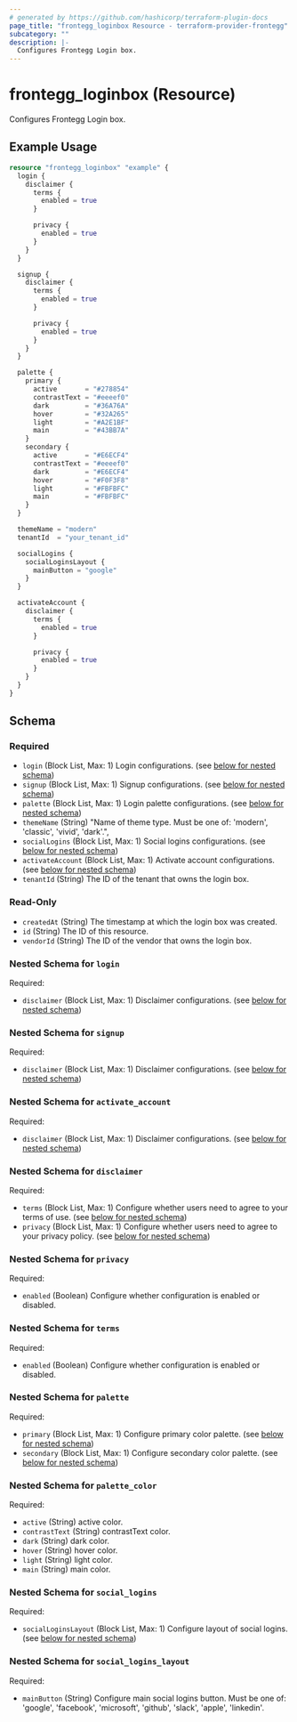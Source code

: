 ```yaml
---
# generated by https://github.com/hashicorp/terraform-plugin-docs
page_title: "frontegg_loginbox Resource - terraform-provider-frontegg"
subcategory: ""
description: |-
  Configures Frontegg Login box.
---
```


# frontegg_loginbox (Resource)

Configures Frontegg Login box.

## Example Usage

```terraform
resource "frontegg_loginbox" "example" {
  login {
    disclaimer {
      terms {
        enabled = true
      }

      privacy {
        enabled = true
      }
    }
  }

  signup {
    disclaimer {
      terms {
        enabled = true
      }

      privacy {
        enabled = true
      }
    }
  }

  palette {
    primary {
      active       = "#278854"
      contrastText = "#eeeef0"
      dark         = "#36A76A"
      hover        = "#32A265"
      light        = "#A2E1BF"
      main         = "#43BB7A"
    }
    secondary {
      active       = "#E6ECF4"
      contrastText = "#eeeef0"
      dark         = "#E6ECF4"
      hover        = "#F0F3F8"
      light        = "#FBFBFC"
      main         = "#FBFBFC"
    }
  }

  themeName = "modern"
  tenantId  = "your_tenant_id"

  socialLogins {
    socialLoginsLayout {
      mainButton = "google"
    }
  }

  activateAccount {
    disclaimer {
      terms {
        enabled = true
      }

      privacy {
        enabled = true
      }
    }
  }
}
```

<!-- schema generated by tfplugindocs -->

## Schema

### Required

- `login` (Block List, Max: 1) Login configurations. (see [below for nested schema](#nestedblock--login))
- `signup` (Block List, Max: 1) Signup configurations. (see [below for nested schema](#nestedblock--signup))
- `palette` (Block List, Max: 1) Login palette configurations. (see [below for nested schema](#nestedblock--palette))
- `themeName` (String) "Name of theme type. Must be one of: 'modern', 'classic', 'vivid', 'dark'.",
- `socialLogins` (Block List, Max: 1) Social logins configurations.
  (see [below for nested schema](#nestedblock--social_logins))
- `activateAccount` (Block List, Max: 1) Activate account configurations. (see [below for nested schema](#nestedblock--activate_account))
- `tenantId` (String) The ID of the tenant that owns the login box.

### Read-Only

- `createdAt` (String) The timestamp at which the login box was created.
- `id` (String) The ID of this resource.
- `vendorId` (String) The ID of the vendor that owns the login box.

<a id="nestedblock--login"></a>

### Nested Schema for `login`

Required:

- `disclaimer` (Block List, Max: 1) Disclaimer configurations. (see [below for nested schema](#nestedblock--disclaimer))

<a id="nestedblock--signup"></a>

### Nested Schema for `signup`

Required:

- `disclaimer` (Block List, Max: 1) Disclaimer configurations. (see [below for nested schema](#nestedblock--disclaimer))

<a id="nestedblock--activate_account"></a>

### Nested Schema for `activate_account`

Required:

- `disclaimer` (Block List, Max: 1) Disclaimer configurations. (see [below for nested schema](#nestedblock--disclaimer))

<a id="nestedblock--disclaimer"></a>

### Nested Schema for `disclaimer`

Required:

- `terms` (Block List, Max: 1) Configure whether users need to agree to your terms of use. (see [below for nested schema](#nestedblock--terms))
- `privacy` (Block List, Max: 1) Configure whether users need to agree to your privacy policy. (see [below for nested schema](#nestedblock--privacy))

<a id="nestedblock--privacy"></a>

### Nested Schema for `privacy`

Required:

- `enabled` (Boolean) Configure whether configuration is enabled or disabled.

<a id="nestedblock--terms"></a>

### Nested Schema for `terms`

Required:

- `enabled` (Boolean) Configure whether configuration is enabled or disabled.

<a id="nestedblock--palette"></a>

### Nested Schema for `palette`

Required:

- `primary` (Block List, Max: 1) Configure primary color palette. (see [below for nested schema](#nestedblock--palette_color))
- `secondary` (Block List, Max: 1) Configure secondary color palette. (see [below for nested schema](#nestedblock--palette_color))

<a id="nestedblock--palette_color"></a>

### Nested Schema for `palette_color`

Required:

- `active` (String) active color.
- `contrastText` (String) contrastText color.
- `dark` (String) dark color.
- `hover` (String) hover color.
- `light` (String) light color.
- `main` (String) main color.

<a id="nestedblock--social_logins"></a>

### Nested Schema for `social_logins`

Required:

- `socialLoginsLayout` (Block List, Max: 1) Configure layout of social logins. (see [below for nested schema](#nestedblock--social_logins_layout))

<a id="nestedblock--social_logins_layout"></a>

### Nested Schema for `social_logins_layout`

Required:

- `mainButton` (String) Configure main social logins button. Must be one of: 'google', 'facebook', 'microsoft', 'github', 'slack', 'apple', 'linkedin'.
